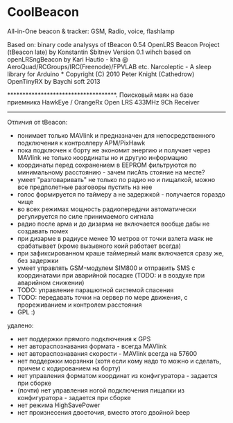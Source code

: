 # CoolBeacon
All-in-One beacon &amp; tracker: GSM, Radio, voice, flashlamp

Based on:
   binary code analysys of tBeacon 0.54
   OpenLRS Beacon Project (tBeacon late)  by Konstantin Sbitnev Version 0.1
    wihch based on
   openLRSngBeacon by Kari Hautio - kha @ AeroQuad/RCGroups/IRC(Freenode)/FPVLAB etc.
   Narcoleptic - A sleep library for Arduino * Copyright (C) 2010 Peter Knight (Cathedrow)
   OpenTinyRX by Baychi soft 2013

  ************************************.
   Поисковый маяк на базе приемника HawkEye / OrangeRx Open LRS 433MHz 9Ch Receiver
  ************************************

Отличия от tBeacon:

* понимает только MAVlink и предназначен для непосредственного подключения к контроллеру APM/PixHawk
* пока подключен к борту не экономит энергию и получает через MAVlink не только координаты но и другую информацию
* координаты перед сохранением в EEPROM фильтруются по минимальному расстоянию - зачем писАть стояние на месте?
* умеет "разговаривать" не только по радио но и пищалкой, можно все предполетные разговоры пустить на нее
* голос формируется по таймеру а не задержкой - получается гораздо чище
* во всех режимах мощность радиопередачи автоматически регулируется по силе принимаемого сигнала
* радио после арма и до дизарма не включается вообще дабы не создавать помех
* при дизарме в радиусе менее 10 метров от точки взлета маяк не срабатывает (кроме вызывного коий работает всегда)
* при зафиксированном краше таймерный маяк включается сразу же, без задержки
* умеет управлять GSM-модулем SIM800 и отправить SMS с координатами при аварийной посадке (TODO: и в воздухе при аварийном снижении)
* TODO: управление парашютной системой спасения
* TODO: передавать точки на сервер по мере движения, с прореживанием и контролем расстояния
* GPL :)

удалено:
* нет поддержки прямого подключения к GPS
* нет автораспознавания формата - всегда MAVlink
* нет автораспознавания скорости - MAVlink всегда на 57600
* нет поддержки морзянки (хотя если кому надо то можно и сделать, причем с кодированием на борту)
* нет управления форматом координат из конфигуратора - задается при сборке
* (почти) нет управления ногой подключения пищалки из конфигуратора - задается при сборке
* нет режима HighSavePower
* нет произнесения двоеточия, вместо этого двойной beep
